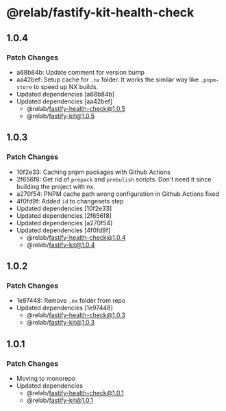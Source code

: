 # @relab/fastify-kit-health-check

## 1.0.4

### Patch Changes

-   a68b84b: Update comment for version bump
-   aa42bef: Setup cache for `.nx` folder.
    It works the similar way like `.pnpm-store` to speed up NX builds.
-   Updated dependencies [a68b84b]
-   Updated dependencies [aa42bef]
    -   @relab/fastify-health-check@1.0.5
    -   @relab/fastify-kit@1.0.5

## 1.0.3

### Patch Changes

-   10f2e33: Caching pnpm packages with Github Actions
-   2f656f8: Get rid of `prepack` and `prebulish` scripts. Don't need it since building the project with nx.
-   a270f54: PNPM cache path wrong configuration in Github Actions fixed
-   4f0fd9f: Added `id` to changesets step
-   Updated dependencies [10f2e33]
-   Updated dependencies [2f656f8]
-   Updated dependencies [a270f54]
-   Updated dependencies [4f0fd9f]
    -   @relab/fastify-health-check@1.0.4
    -   @relab/fastify-kit@1.0.4

## 1.0.2

### Patch Changes

-   1e97448: Remove `.nx` folder from repo
-   Updated dependencies [1e97448]
    -   @relab/fastify-health-check@1.0.3
    -   @relab/fastify-kit@1.0.3

## 1.0.1

### Patch Changes

-   Moving to monorepo
-   Updated dependencies
    -   @relab/fastify-health-check@1.0.1
    -   @relab/fastify-kit@1.0.1
